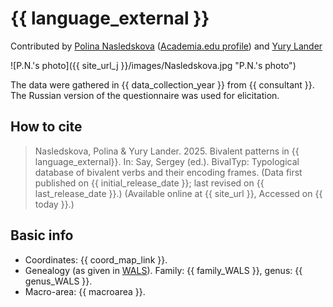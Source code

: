 # {{ language_external }}
Contributed by [Polina Nasledskova](https://www.hse.ru/org/persons/190905106/) ([Academia.edu profile](https://scopus.academia.edu/%D0%9F%D0%BE%D0%BB%D0%B8%D0%BD%D0%B0%D0%9D%D0%B0%D1%81%D0%BB%D0%B5%D0%B4%D1%81%D0%BA%D0%BE%D0%B2%D0%B0)) and [Yury Lander](https://www.hse.ru/en/staff/yulander/)

![P.N.'s photo]({{ site_url_j }}/images/Nasledskova.jpg "P.N.'s photo")

The data were gathered in {{ data_collection_year }} from {{ consultant }}. The Russian version of the questionnaire was used for elicitation.

## How to cite
> Nasledskova, Polina & Yury Lander. 2025. Bivalent patterns in {{ language_external}}. 
> In: Say, Sergey (ed.). BivalTyp: Typological database of bivalent verbs and their encoding frames. 
> (Data first published on {{ initial_release_date }}; 
> last revised on {{ last_release_date }}.) (Available online at {{ site_url }}, 
> Accessed on {{ today }}.)

## Basic info
- Coordinates: {{ coord_map_link }}.
- Genealogy (as given in [WALS](https://wals.info/)). Family: {{ family_WALS }}, genus: {{ genus_WALS }}.
- Macro-area: {{ macroarea }}.
